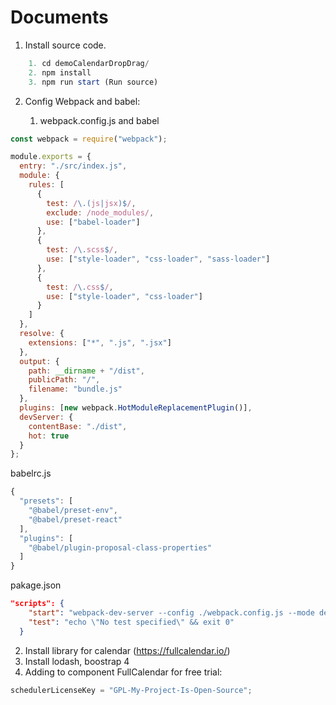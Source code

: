 # Documents

1. Install source code.

```js
    1. cd demoCalendarDropDrag/
    2. npm install
    3. npm run start (Run source)
```

2. Config Webpack and babel:

   1. webpack.config.js and babel

```js
const webpack = require("webpack");

module.exports = {
  entry: "./src/index.js",
  module: {
    rules: [
      {
        test: /\.(js|jsx)$/,
        exclude: /node_modules/,
        use: ["babel-loader"]
      },
      {
        test: /\.scss$/,
        use: ["style-loader", "css-loader", "sass-loader"]
      },
      {
        test: /\.css$/,
        use: ["style-loader", "css-loader"]
      }
    ]
  },
  resolve: {
    extensions: ["*", ".js", ".jsx"]
  },
  output: {
    path: __dirname + "/dist",
    publicPath: "/",
    filename: "bundle.js"
  },
  plugins: [new webpack.HotModuleReplacementPlugin()],
  devServer: {
    contentBase: "./dist",
    hot: true
  }
};
```

babelrc.js

```js
{
  "presets": [
    "@babel/preset-env",
    "@babel/preset-react"
  ],
  "plugins": [
    "@babel/plugin-proposal-class-properties"
  ]
}
```

pakage.json

```json
"scripts": {
    "start": "webpack-dev-server --config ./webpack.config.js --mode development",
    "test": "echo \"No test specified\" && exit 0"
  }

```

2. Install library for calendar (https://fullcalendar.io/)
3. Install lodash, boostrap 4
4. Adding to component FullCalendar for free trial:

```js
schedulerLicenseKey = "GPL-My-Project-Is-Open-Source";
```

